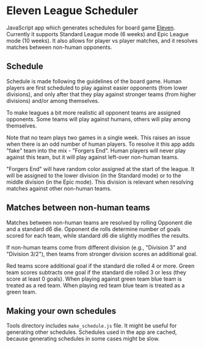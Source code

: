 # Eleven League Scheduler

JavaScript app which generates schedules for board game
[Eleven](https://boardgamegeek.com/boardgame/329716/eleven-football-manager-board-game).
Currently it supports Standard League mode (6 weeks) and Epic League mode
(10 weeks). It also allows for player vs player matches, and it resolves
matches between non-human opponents.

## Schedule

Schedule is made following the guidelines of the board game. Human players
are first scheduled to play against easier opponents (from lower divisions),
and only after that they play against stronger teams (from higher divisions)
and/or among themselves.

To make leagues a bit more realistic all opponent teams are assigned
opponents. Some teams will play against humans, others will play among
themselves.

Note that no team plays two games in a single week. This raises an issue
when there is an odd number of human players. To resolve it this app adds
"fake" team into the mix - "Forgers End". Human players will never play
against this team, but it will play against left-over non-human teams.

"Forgers End" will have random color assigned at the start of the league. It
will be assigned to the lower division (in the Standard mode) or to the
middle division (in the Epic mode). This division is relevant when resolving
matches against other non-human teams.

## Matches between non-human teams

Matches between non-human teams are resolved by rolling Opponent die and a
standard d6 die. Opponent die rolls determine number of goals scored for
each team, while standard d6 die slightly modifies the results.

If non-human teams come from different division (e.g., "Division 3" and
"Division 3/2"), then teams from stronger division scores an additional
goal.

Red teams score additional goal if the standard die rolled 4 or more.
Green team scores subtracts one goal if the standard die rolled 3 or less
(they score at least 0 goals). When playing against green team blue team is
treated as a red team. When playing red team blue team is treated as a green
team.

## Making your own schedules

Tools directory includes `make_schedule.js` file. It might be useful for
generating other schedules. Schedules used in the app are cached, because
generating schedules in some cases might be slow.
